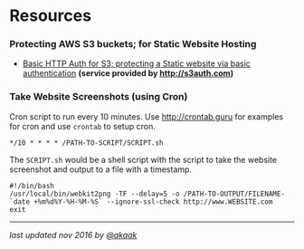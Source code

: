 # Resources

### Protecting AWS S3 buckets; for Static Website Hosting
- [Basic HTTP Auth for S3; protecting a Static website via basic authentication](http://www.yegor256.com/2014/04/21/s3-http-basic-auth.html)
 **(service provided by <http://s3auth.com>)**

### Take Website Screenshots (using Cron)

Cron script to run every 10 minutes. Use <http://crontab.guru> for examples for cron and use `crontab` to setup cron.

`*/10 * * * * /PATH-TO-SCRIPT/SCRIPT.sh`

The `SCRIPT.sh` would be a shell script with the script to take the website screenshot and output to a file with a timestamp.

```
#!/bin/bash
/usr/local/bin/webkit2png -TF --delay=5 -o /PATH-TO-OUTPUT/FILENAME-`date +%m%d%Y-%H-%M-%S` --ignore-ssl-check http://www.WEBSITE.com
exit
```

----
*last updated nov 2016 by [@akaak](http://github.com/akaak)*
